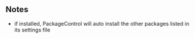 ## Notes
 - if installed, PackageControl will auto install the other packages listed in its settings file
